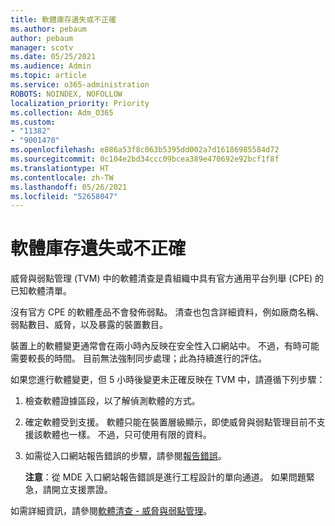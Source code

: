 ```yaml
---
title: 軟體庫存遺失或不正確
ms.author: pebaum
author: pebaum
manager: scotv
ms.date: 05/25/2021
ms.audience: Admin
ms.topic: article
ms.service: o365-administration
ROBOTS: NOINDEX, NOFOLLOW
localization_priority: Priority
ms.collection: Adm_O365
ms.custom:
- "11382"
- "9001470"
ms.openlocfilehash: e886a53f8c063b5395dd002a7d16186985584d72
ms.sourcegitcommit: 0c104e2bd34ccc09bcea389e470692e92bcf1f8f
ms.translationtype: HT
ms.contentlocale: zh-TW
ms.lasthandoff: 05/26/2021
ms.locfileid: "52658047"
---
```

# <a name="software-inventory-is-missing-or-inaccurate"></a>軟體庫存遺失或不正確

威脅與弱點管理 (TVM) 中的軟體清查是貴組織中具有官方通用平台列舉 (CPE) 的已知軟體清單。

沒有官方 CPE 的軟體產品不會發佈弱點。 清查也包含詳細資料，例如廠商名稱、弱點數目、威脅，以及暴露的裝置數目。

裝置上的軟體變更通常會在兩小時內反映在安全性入口網站中。 不過，有時可能需要較長的時間。 目前無法強制同步處理；此為持續進行的評估。

如果您進行軟體變更，但 5 小時後變更未正確反映在 TVM 中，請遵循下列步驟：

1. 檢查軟體證據區段，以了解偵測軟體的方式。
1. 確定軟體受到支援。 軟體只能在裝置層級顯示，即使威脅與弱點管理目前不支援該軟體也一樣。 不過，只可使用有限的資料。
1. 如需從入口網站報告錯誤的步驟，請參閱[報告錯誤](/microsoft-365/security/defender-endpoint/tvm-software-inventory?view=o365-worldwide#report-inaccuracy)。
   
    **注意**：從 MDE 入口網站報告錯誤是進行工程設計的單向通道。 如果問題緊急，請開立支援票證。

如需詳細資訊，請參閱[軟體清查 - 威脅與弱點管理](/microsoft-365/security/defender-endpoint/tvm-software-inventory)。